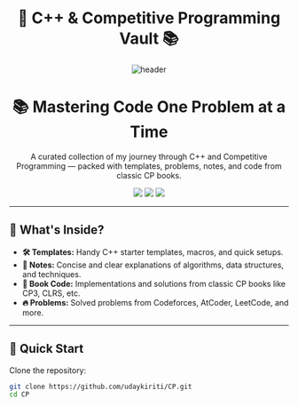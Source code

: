 <h1 align="center">🚀 C++ & Competitive Programming Vault 📚</h1>



<p align="center">
  <img src="https://capsule-render.vercel.app/api?type=waving&color=0:61dafb,100:007acc&height=200&section=header&text=C%2B%2B%20%26amp%3B%20Competitive%20Programming%20Vault🚀&fontSize=30&fontAlign=50&fontColor=ffffff" alt="header"/>

</p>

<h1 align="center">📚 Mastering Code One Problem at a Time</h1>

<p align="center">
  A curated collection of my journey through C++ and Competitive Programming — packed with templates, problems, notes, and code from classic CP books.
</p>

<p align="center">
  <img src="https://img.shields.io/badge/language-C%2B%2B-blue?style=for-the-badge&logo=c%2B%2B&logoColor=white" />
  <img src="https://img.shields.io/badge/focus-Competitive%20Programming-orange?style=for-the-badge" />
  <img src="https://img.shields.io/badge/updates-weekly-success?style=for-the-badge" />
</p>

---

## 📂 What's Inside?

- **🛠️ Templates:** Handy C++ starter templates, macros, and quick setups.
- **📑 Notes:** Concise and clear explanations of algorithms, data structures, and techniques.
- **📘 Book Code:** Implementations and solutions from classic CP books like CP3, CLRS, etc.
- **🔥 Problems:** Solved problems from Codeforces, AtCoder, LeetCode, and more.

---

## 🚀 Quick Start

Clone the repository:

```bash
git clone https://github.com/udaykiriti/CP.git
cd CP

